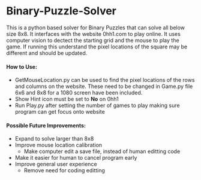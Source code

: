 # Binary-Puzzle-Solver
This is a python based solver for Binary Puzzles that can solve all below size 8x8.
It interfaces with the website 0hh1.com to play online.
It uses computer vision to dectect the starting grid and the mouse to play the game.
If running this understand the pixel locations of the square may be different and should be updated.

#### How to Use:
- GetMouseLocation.py can be used to find the pixel locations of the rows and columns on the website.  These need to be changed in Game.py file 6x6 and 8x8 for a 1080 screen have been included.  
- Show Hint icon must be set to **No** on 0hh1
- Run Play.py after setting the number of games to play making sure program can get focus onto website

#### Possible Future Improvements:
- Expand to solve larger than 8x8
- Improve mouse location calibration
  - Make computer edit a save file, instead of human editting code
- Make it easier for human to cancel program early
- Improve general user experience
  - Remove need for coding editting
